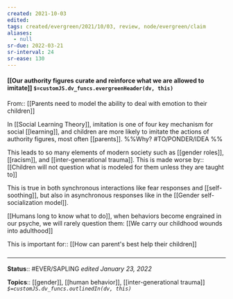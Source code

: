 ```yaml
---
created: 2021-10-03
edited: 
tags: created/evergreen/2021/10/03, review, node/evergreen/claim
aliases:
  - null
sr-due: 2022-03-21
sr-interval: 24
sr-ease: 130
---
```


#### [[Our authority figures curate and reinforce what we are allowed to imitate]] `$=customJS.dv_funcs.evergreenHeader(dv, this)`

From:: [[Parents need to model the ability to deal with emotion to their children]]

In [[Social Learning Theory]], imitation is one of four key mechanism for social [[learning]], 
and children are more likely to imitate the actions of authority figures, most often [[parents]].
%%Why? #TO/PONDER/IDEA %%

This leads to so many elements of modern society such as [[gender roles]], [[racism]], and [[inter-generational trauma]]. This is
made worse by:: [[Children will not question what is modeled for them unless they are taught to]]

This is true in both synchronous interactions like fear responses and [[self-soothing]], but also in asynchronous responses like in the [[Gender self-socialization model]]. 

[[Humans long to know what to do]], when behaviors become engrained in our psyche, we will rarely question them:
[[We carry our childhood wounds into adulthood]]

This is important
for:: [[How can parent's best help their children]]

### <hr class="footnote"/>

**Status**:: #EVER/SAPLING 
*edited January 23, 2022*

**Topics**:: [[gender]], [[human behavior]], [[inter-generational trauma]]
*`$=customJS.dv_funcs.outlinedIn(dv, this)`*
